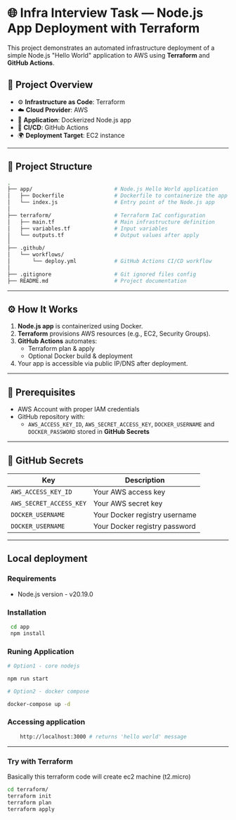 # 🌐 Infra Interview Task — Node.js App Deployment with Terraform

This project demonstrates an automated infrastructure deployment of a simple Node.js "Hello World" application to AWS using **Terraform** and **GitHub Actions**.

## 🚀 Project Overview

- ⚙️ **Infrastructure as Code**: Terraform
- ☁️ **Cloud Provider**: AWS
- 🐳 **Application**: Dockerized Node.js app
- 🚢 **CI/CD**: GitHub Actions
- 🌍 **Deployment Target**: EC2 instance 

---

## 📁 Project Structure

```bash
.
├── app/                          # Node.js Hello World application
│   ├── Dockerfile                # Dockerfile to containerize the app
│   └── index.js                  # Entry point of the Node.js app
│
├── terraform/                    # Terraform IaC configuration
│   ├── main.tf                   # Main infrastructure definition
│   ├── variables.tf              # Input variables
│   └── outputs.tf                # Output values after apply
│
├── .github/
│   └── workflows/
│       └── deploy.yml            # GitHub Actions CI/CD workflow
│
├── .gitignore                    # Git ignored files config
├── README.md                     # Project documentation

```


---

## ⚙️ How It Works

1. **Node.js app** is containerized using Docker.
2. **Terraform** provisions AWS resources (e.g., EC2, Security Groups).
3. **GitHub Actions** automates:
   - Terraform plan & apply
   - Optional Docker build & deployment
4. Your app is accessible via public IP/DNS after deployment.

---

## 🧰 Prerequisites

- AWS Account with proper IAM credentials
- GitHub repository with:
  - `AWS_ACCESS_KEY_ID`, `AWS_SECRET_ACCESS_KEY`, `DOCKER_USERNAME`  and `DOCKER_PASSWORD` stored in **GitHub Secrets**
---

## 🔐 GitHub Secrets

| Key                 | Description                          |
|---------------------|--------------------------------------|
| `AWS_ACCESS_KEY_ID` | Your AWS access key                  |
| `AWS_SECRET_ACCESS_KEY` | Your AWS secret key           |
| `DOCKER_USERNAME` | Your Docker registry username   |
| `DOCKER_USERNAME` | Your Docker registry password   |

---

## Local deployment

### Requirements

- Node.js version - v20.19.0

### Installation

```bash
 cd app
 npm install
```

### Runing Application

```bash
# Option1 - core nodejs

npm run start

# Option2 - docker compose

docker-compose up -d
```

### Accessing application

```bash
	http://localhost:3000 # returns 'hello world' message
```

---

### Try with Terraform 

Basically this terraform code will create ec2 machine (t2.micro)

```bash
cd terraform/
terraform init
terraform plan
terraform apply



